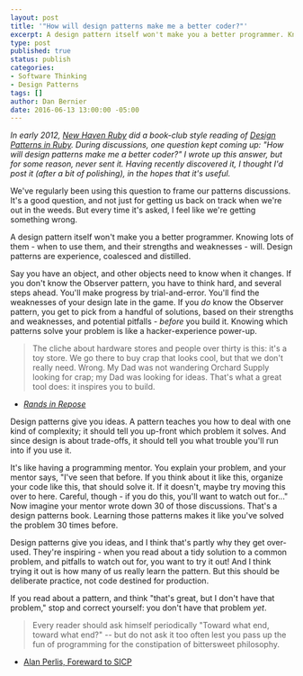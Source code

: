 ```yaml
---
layout: post
title: '"How will design patterns make me a better coder?"'
excerpt: A design pattern itself won't make you a better programmer. Knowing lots of them - when to use them, and their strengths and weaknesses - will. Design patterns are experience, coalesced and distilled.
type: post
published: true
status: publish
categories:
- Software Thinking
- Design Patterns
tags: []
author: Dan Bernier
date: 2016-06-13 13:00:00 -05:00
---
```


_In early 2012, [New Haven Ruby](http://newhavenrb.org/) did a book-club style reading of [Design Patterns in Ruby](https://www.amazon.com/Design-Patterns-Ruby-Russ-Olsen/dp/0321490452/). During discussions, one question kept coming up: "How will design patterns make me a better coder?" I wrote up this answer, but for some reason, never sent it. Having recently discovered it, I thought I'd post it (after a bit of polishing), in the hopes that it's useful._

We've regularly been using this question to frame our patterns discussions. It's a good question, and not just for getting us back on track when we're out in the weeds. But every time it's asked, I feel like we're getting something wrong.

A design pattern itself won't make you a better programmer. Knowing lots of them - when to use them, and their strengths and weaknesses - will. Design patterns are experience, coalesced and distilled.

Say you have an object, and other objects need to know when it changes. If you don't know the Observer pattern, you have to think hard, and several steps ahead. You'll make progress by trial-and-error. You'll find the weaknesses of your design late in the game. If you _do_ know the Observer pattern, you get to pick from a handful of solutions, based on their strengths and weaknesses, and potential pitfalls - _before_ you build it. Knowing which patterns solve your problem is like a hacker-experience power-up.

> The cliche about hardware stores and people over thirty is this: it's a toy store. We go there to buy crap that looks cool, but that we don't really need. Wrong. My Dad was not wandering Orchard Supply looking for crap; my Dad was looking for ideas. That's what a great tool does: it inspires you to build.
- [_Rands in Repose_](http://randsinrepose.com/archives/the-forums/)

Design patterns give you ideas. A pattern teaches you how to deal with one kind of complexity; it should tell you up-front which problem it solves. And since design is about trade-offs, it should tell you what trouble you'll run into if you use it.

It's like having a programming mentor. You explain your problem, and your mentor says, "I've seen that before. If you think about it like this, organize your code like this, that should solve it. If it doesn't, maybe try moving this over to here. Careful, though - if you do this, you'll want to watch out for..." Now imagine your mentor wrote down 30 of those discussions. That's a design patterns book. Learning those patterns makes it like you've solved the problem 30 times before.

Design patterns give you ideas, and I think that's partly why they get over-used. They're inspiring - when you read about a tidy solution to a common problem, and pitfalls to watch out for, you want to try it out! And I think trying it out is how many of us really learn the pattern. But this should be deliberate practice, not code destined for production.

If you read about a pattern, and think "that's great, but I don't have that problem," stop and correct yourself: you don't have that problem _yet_.

> Every reader should ask himself periodically "Toward what end, toward what end?" -- but do not ask it too often lest you pass up the fun of programming for the constipation of bittersweet philosophy.
- [Alan Perlis, Foreward to SICP](http://mitpress.mit.edu/sicp/full-text/book/book-Z-H-5.html#%_chap_Temp_2)
